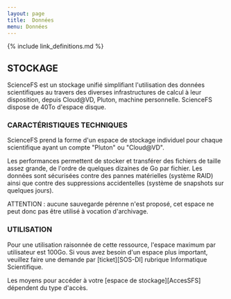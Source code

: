 ```yaml
---
layout: page
title:  Données   
menu: Données
---
```


{% include link_definitions.md %}

## STOCKAGE
ScienceFS est un stockage unifié simplifiant l'utilisation des données scientifiques au travers des diverses
infrastructures de calcul à leur disposition, depuis Cloud@VD, Pluton, machine personnelle. ScienceFS dispose de 40To d'espace disque.

### CARACTÉRISTIQUES TECHNIQUES
ScienceFS prend la forme d'un espace de stockage individuel pour chaque scientifique ayant un compte "Pluton" ou "Cloud@VD".

Les performances permettent de stocker et transférer des fichiers de taille assez grande, de l'ordre de quelques dizaines de Go par fichier.
Les données sont sécurisées contre des pannes matérielles (système RAID) ainsi que contre des suppressions accidentelles
(système de snapshots sur quelques jours).

ATTENTION : aucune sauvegarde pérenne n'est proposé, cet espace ne peut donc pas être utilisé à vocation d'archivage.

### UTILISATION
Pour une utilisation raisonnée de cette ressource, l'espace maximum par 
utilisateur est 100Go. Si vous avez besoin d'un espace plus important, 
veuillez faire une demande par [ticket][SOS-DI] rubrique Informatique Scientifique.

Les moyens pour accéder à votre [espace de stockage][AccesSFS] dépendent du type d'accès.
